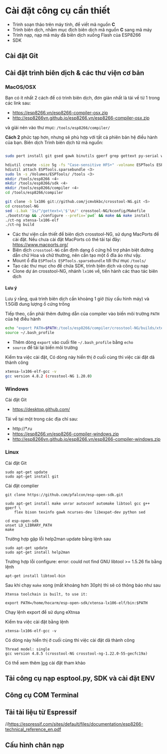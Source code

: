 
# Cài đặt công cụ cần thiết

* Trình soạn thảo trên máy tính, để viết mã nguồn **C**
* Trình biên dịch, nhằm mục địch biên dịch mã nguồn **C** sang mã máy
* Trình nạp, nạp mã máy đã biên dịch xuống Flash của ESP8266
* SDK

## Cài đặt Git

## Cài đặt trình biên dịch & các thư viện cơ bản

### MacOS/OSX

Bạn có ít nhất 2 cách để có trình biên dịch, đơn giản nhất là tải về từ 1 trong các link sau:

- https://esp8266.vn/esp8266-compiler-osx.zip
- http://esp8266vn.github.io/esp8266.vn/esp8266-compiler-osx.zip

và giải nén vào thư mục: `/tools/esp8266/compiler/`


**Cách 2** phức tạp hơn, nhưng sẽ phù hợp với tất cả phiên bản hệ điều hành của bạn. Biên dịch Trình biên dịch từ mã nguồn:

```bash

sudo port install git gsed gawk binutils gperf grep gettext py-serial wget libtool autoconf automake 

hdiutil create -size 5g -fs "Case-sensitive HFS+" -volname ESPTools ESPTools.sparsebundle 
hdiutil attach ESPTools.sparsebundle <3>
sudo ln -s /Volumes/ESPTools/ /tools <3>
mkdir /tools/esp8266 <4>
mkdir /tools/esp8266/sdk <4>
mkdir /tools/esp8266/compiler <4>
cd /tools/esp8266/compiler

git clone -b lx106 git://github.com/jcmvbkbc/crosstool-NG.git <5>
cd crosstool-NG
sed -i.bak '1s/^/gettext=\'$'\n/' crosstool-NG/kconfig/Makefile
./bootstrap && ./configure --prefix=`pwd` && make && make install
./ct-ng xtensa-lx106-elf
./ct-ng build
```

- Các thư viện cần thiết để biên dịch crosstool-NG, sử dụng MacPorts để cài đặt. Nếu chưa cài đặt MacPorts có thẻ tải tại đây: https://www.macports.org/
- Biên dịch `crosstool-NG` cần định dạng ổ cứng hỗ trợ phân biệt đường dẫn chữ Hoa và chữ thường, nên cần tạo một ổ đĩa ảo như vậy.
- Mount ổ đĩa `ESPTools ESPTools.sparsebundle` tới thư mục `/tools/`
- Tạo các thư mục cho để chứa SDK, trình biên dịch và công cụ nạp
- Clone dự án crosstool-NG, nhánh `lx106` về, tiến hành các thao tác biên dịch

#### Lưu ý

Lưu ý rằng, quá trình biên dịch cần khoảng 1 giờ (tùy cấu hình máy) và 1.5GiB dung lượng ổ cứng trống

Tiếp theo, cần phải thêm đường dẫn của compiler vào biến môi trường `PATH` của hệ điều hành


```bash
echo "export PATH=$PATH:/tools/esp8266/compiler/crosstool-NG/builds/xtensa-lx106-elf/bin" >>  ~/.bash_profile <1>
source ~/.bash_profile 
```

- Thêm dòng `export` vào cuối file `~/.bash_profile` bằng `echo`
- `source` để tải lại biến môi trường

Kiểm tra việc cài đặt, Có dòng này hiển thị ở cuối cùng thì việc cài đặt dã thành công

```bash
xtensa-lx106-elf-gcc -v
gcc version 4.8.2 (crosstool-NG 1.20.0) 
```


### Windows

Cài đặt Git
- https://desktop.github.com/

Tải về tại một trong các địa chỉ sau:

- http://*.ru
- https://esp8266.vn/esp8266-compiler-windows.zip
- http://esp8266vn.github.io/esp8266.vn/esp8266-compiler-windows.zip

### Linux
Cài đặt Git
```
sudo apt-get update
sudo apt-get install git
```

Cài đặt complier
```
git clone https://github.com/pfalcon/esp-open-sdk.git

sudo apt-get install make unrar autoconf automake libtool gcc g++ gperf \
    flex bison texinfo gawk ncurses-dev libexpat-dev python sed

cd esp-open-sdk
unset LD_LIBRARY_PATH
make
```

Trường hợp gặp lỗi help2man update bằng lệnh sau
```
sudo apt-get update
sudo apt-get install help2man
```

Trường hợp lỗi configure: error: could not find GNU libtool >= 1.5.26 fix bằng lệnh
```
apt-get install libtool-bin
```

Sau khi chạy `make` xong (mất khoảng hơn 30ph) thì sẽ có thông báo như sau
```
Xtensa toolchain is built, to use it:
 
export PATH=/home/hocarm/esp-open-sdk/xtensa-lx106-elf/bin:$PATH
```

Chạy lệnh export để sử dụng eXtnsa

Kiểm tra việc cài đặt bằng lệnh

`xtensa-lx106-elf-gcc -v`

Có dòng này hiển thị ở cuối cùng thì việc cài đặt dã thành công

```
Thread model: single
gcc version 4.8.5 (crosstool-NG crosstool-ng-1.22.0-55-gecfc19a) 
```

Có thể xem thêm [log](http://pastebin.com/3SEJTNqT) cài đặt tham khảo


## Tải công cụ nạp esptool.py, SDK và cài đặt ENV

## Công cụ COM Terminal

## Tải tài liệu từ Espressif

//https://espressif.com/sites/default/files/documentation/esp8266-technical_reference_en.pdf

## Cấu hình chân nạp
